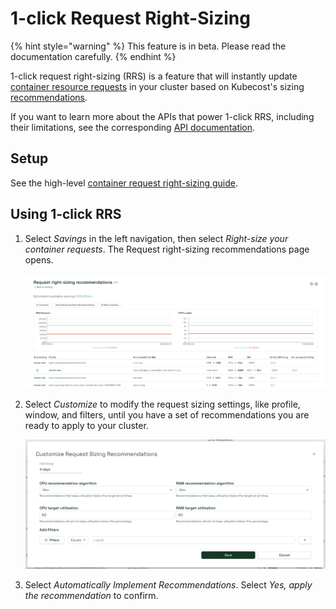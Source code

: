 # 1-click Request Right-Sizing

{% hint style="warning" %}
This feature is in beta. Please read the documentation carefully.
{% endhint %}

1-click request right-sizing (RRS) is a feature that will instantly update [container resource requests](https://kubernetes.io/docs/concepts/configuration/manage-resources-containers/#requests-and-limits) in your cluster based on Kubecost's sizing [recommendations](/apis/apis-overview/api-request-right-sizing-v2.md).

If you want to learn more about the APIs that power 1-click RRS, including their limitations, see the corresponding [API documentation](/apis/apis-overview/api-request-recommendation-apply.md).

## Setup

See the high-level [container request right-sizing guide](auto-request-sizing.md).

## Using 1-click RRS

1.  Select _Savings_ in the left navigation, then select _Right-size your container requests_. The Request right-sizing recommendations page opens.

    ![Request right-sizing recommendations Beta page](../../../../images/rightsizing.png)
2.  Select _Customize_ to modify the request sizing settings, like profile, window, and filters, until you have a set of recommendations you are ready to apply to your cluster.

    ![Customize Request Sizing Recommendations](<../../../../images/rightsizingcustomize (1) (1) (1) (1) (1) (1) (1) (1) (1) (1) (1) (1).png>)
3. Select _Automatically Implement Recommendations_. Select _Yes, apply the recommendation_ to confirm.
